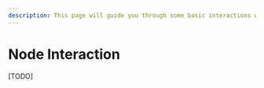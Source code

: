 ```yaml
---
description: This page will guide you through some basic interactions with your node.
---
```


# Node Interaction

\[TODO\]

